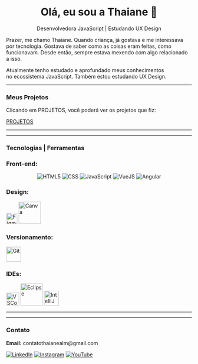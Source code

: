 <h1 align="center">Olá, eu sou a Thaiane 👋</h1>

<p align="center">Desenvolvedora JavaScript | Estudando UX Design</p>

<p>Prazer, me chamo Thaiane. Quando criança, já gostava e me interessava por tecnologia. Gostava de saber como as coisas eram feitas, como funcionavam. Desde então, sempre estava mexendo com algo relacionado a isso.
    
</br>

Atualmente tenho estudado e aprofundado meus conhecimentos no ecossistema JavaScript. Também estou estudando UX Design.</p>

<hr>
<h3>Meus Projetos</h3>
<p>Clicando em PROJETOS,  você poderá ver  os projetos que fiz:</p>

<a href="https://github.com/thaianealm/portfolio-projetos" target="_blank">PROJETOS</a>
<hr>

<hr>
<h3>Tecnologias | Ferramentas</h3>

### Front-end:
<center>
<div style="display: inline_block">
    <img alt="HTML5" src="https://img.shields.io/badge/HTML5-E34F26?style=for-the-badge&logo=html5&logoColor=white" alt="HTML5"> 
    <img alt="CSS" src="https://img.shields.io/badge/CSS3-1572B6?style=for-the-badge&logo=css3&logoColor=white" alt="CSS"/>
    <img alt="JavaScript" src="https://img.shields.io/badge/JavaScript-F7DF1E?style=for-the-badge&logo=javascript&logoColor=black" alt="JavaScript"/>
    <img alt="VueJS" src="https://img.shields.io/badge/Vue.js-35495E?style=for-the-badge&logo=vue.js&logoColor=4FC08D" alt="VueJs"/>
    <img alt="Angular" src="https://img.shields.io/badge/Angular-DD0031?style=for-the-badge&logo=angular&logoColor=white" alt="Angular"/>
</div>
</center>

### Design:

<div style="display: inline_block">
    <img alt="Figma" src="https://cdn-icons-png.flaticon.com/512/5968/5968705.png" width="30px" alt="Figma"/>
    <img alt="Canva" src="https://logosmarcas.net/wp-content/uploads/2021/11/Canva-Logo.png" width="60px" alt="Canva"/>
</div>

### Versionamento:
<div style="display: inline_block">
 <img alt="Git" src="https://cdn.icon-icons.com/icons2/2107/PNG/512/file_type_git_icon_130581.png" width="40px" alt="Git"/>
</div>

### IDEs:
<div style="display: inline_block">
    <img alt="VSCode" src="https://cdn.icon-icons.com/icons2/2107/PNG/512/file_type_vscode_icon_130084.png" width="35px" alt="Visual Studio Code"/>
    <img alt="Eclipse" src="https://i.ibb.co/Lps4Xgb/eclipseide.jpg" width="60px" alt="Eclipse"/>
    <img alt="IntelliJ" src="https://upload.wikimedia.org/wikipedia/commons/thumb/9/9c/IntelliJ_IDEA_Icon.svg/1200px-IntelliJ_IDEA_Icon.svg.png" width="40px" alt="IntelliJ IDEA"/>
</div>
<hr>

<hr>

### Contato

<p><b>Email:</b> contatothaianealm@gmail.com</p>

<div>
<a href="https://www.linkedin.com/in/t-thaiane/" target="_blank"><img src="https://img.shields.io/badge/LinkedIn-0077B5?style=for-the-badge&logo=linkedin&logoColor=white" alt="LinkedIn" target="_blank"></a>
<a href="https://www.instagram.com/thaianealm_/" target="_blank"><img src="https://img.shields.io/badge/Instagram-E4405F?style=for-the-badge&logo=instagram&logoColor=white" alt="Instagram" target="_blank"></a>
<a href="https://www.youtube.com/channel/UCgWREy9JEEoMiT1L3ZizvPQ" target="_blank"><img src="https://img.shields.io/badge/YouTube-FF0000?style=for-the-badge&logo=youtube&logoColor=white" alt="YouTube" target="_blank"></a>
</div>

<br/>
<br/>
